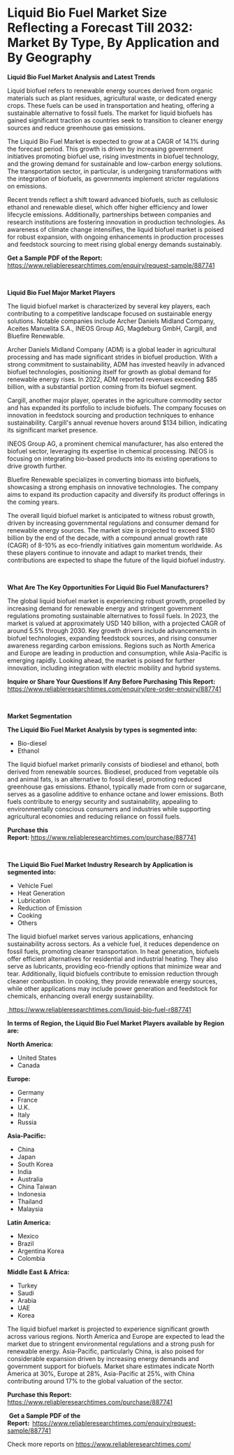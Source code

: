 <p><h1>Liquid Bio Fuel Market Size Reflecting a Forecast Till 2032: Market By Type, By Application and By Geography</h1></p><p><strong>Liquid Bio Fuel Market Analysis and Latest Trends</strong></p>
<p><p>Liquid biofuel refers to renewable energy sources derived from organic materials such as plant residues, agricultural waste, or dedicated energy crops. These fuels can be used in transportation and heating, offering a sustainable alternative to fossil fuels. The market for liquid biofuels has gained significant traction as countries seek to transition to cleaner energy sources and reduce greenhouse gas emissions.</p><p>The Liquid Bio Fuel Market is expected to grow at a CAGR of 14.1% during the forecast period. This growth is driven by increasing government initiatives promoting biofuel use, rising investments in biofuel technology, and the growing demand for sustainable and low-carbon energy solutions. The transportation sector, in particular, is undergoing transformations with the integration of biofuels, as governments implement stricter regulations on emissions.</p><p>Recent trends reflect a shift toward advanced biofuels, such as cellulosic ethanol and renewable diesel, which offer higher efficiency and lower lifecycle emissions. Additionally, partnerships between companies and research institutions are fostering innovation in production technologies. As awareness of climate change intensifies, the liquid biofuel market is poised for robust expansion, with ongoing enhancements in production processes and feedstock sourcing to meet rising global energy demands sustainably.</p></p>
<p><strong>Get a Sample PDF of the Report:&nbsp;</strong> <a href="https://www.reliableresearchtimes.com/enquiry/request-sample/887741?utm_campaign=3585&utm_medium=2&utm_source=Github&utm_content=ia&utm_term=01042025&utm_id=liquid-bio-fuel">https://www.reliableresearchtimes.com/enquiry/request-sample/887741</a></p>
<p>&nbsp;</p>
<p><strong>Liquid Bio Fuel Major Market Players</strong></p>
<p><p>The liquid biofuel market is characterized by several key players, each contributing to a competitive landscape focused on sustainable energy solutions. Notable companies include Archer Daniels Midland Company, Aceites Manuelita S.A., INEOS Group AG, Magdeburg GmbH, Cargill, and Bluefire Renewable.</p><p>Archer Daniels Midland Company (ADM) is a global leader in agricultural processing and has made significant strides in biofuel production. With a strong commitment to sustainability, ADM has invested heavily in advanced biofuel technologies, positioning itself for growth as global demand for renewable energy rises. In 2022, ADM reported revenues exceeding $85 billion, with a substantial portion coming from its biofuel segment.</p><p>Cargill, another major player, operates in the agriculture commodity sector and has expanded its portfolio to include biofuels. The company focuses on innovation in feedstock sourcing and production techniques to enhance sustainability. Cargill's annual revenue hovers around $134 billion, indicating its significant market presence.</p><p>INEOS Group AG, a prominent chemical manufacturer, has also entered the biofuel sector, leveraging its expertise in chemical processing. INEOS is focusing on integrating bio-based products into its existing operations to drive growth further.</p><p>Bluefire Renewable specializes in converting biomass into biofuels, showcasing a strong emphasis on innovative technologies. The company aims to expand its production capacity and diversify its product offerings in the coming years.</p><p>The overall liquid biofuel market is anticipated to witness robust growth, driven by increasing governmental regulations and consumer demand for renewable energy sources. The market size is projected to exceed $180 billion by the end of the decade, with a compound annual growth rate (CAGR) of 8-10% as eco-friendly initiatives gain momentum worldwide. As these players continue to innovate and adapt to market trends, their contributions are expected to shape the future of the liquid biofuel industry.</p></p>
<p>&nbsp;</p>
<p><strong>What Are The Key Opportunities For Liquid Bio Fuel Manufacturers?</strong></p>
<p><p>The global liquid biofuel market is experiencing robust growth, propelled by increasing demand for renewable energy and stringent government regulations promoting sustainable alternatives to fossil fuels. In 2023, the market is valued at approximately USD 140 billion, with a projected CAGR of around 5.5% through 2030. Key growth drivers include advancements in biofuel technologies, expanding feedstock sources, and rising consumer awareness regarding carbon emissions. Regions such as North America and Europe are leading in production and consumption, while Asia-Pacific is emerging rapidly. Looking ahead, the market is poised for further innovation, including integration with electric mobility and hybrid systems.</p></p>
<p><strong>Inquire or Share Your Questions If Any Before Purchasing This Report:</strong> <a href="https://www.reliableresearchtimes.com/enquiry/pre-order-enquiry/887741?utm_campaign=3585&utm_medium=2&utm_source=Github&utm_content=ia&utm_term=01042025&utm_id=liquid-bio-fuel">https://www.reliableresearchtimes.com/enquiry/pre-order-enquiry/887741</a></p>
<p>&nbsp;</p>
<p><strong>Market Segmentation</strong></p>
<p><strong>The Liquid Bio Fuel Market Analysis by types is segmented into:</strong></p>
<p><ul><li>Bio-diesel</li><li>Ethanol</li></ul></p>
<p><p>The liquid biofuel market primarily consists of biodiesel and ethanol, both derived from renewable sources. Biodiesel, produced from vegetable oils and animal fats, is an alternative to fossil diesel, promoting reduced greenhouse gas emissions. Ethanol, typically made from corn or sugarcane, serves as a gasoline additive to enhance octane and lower emissions. Both fuels contribute to energy security and sustainability, appealing to environmentally conscious consumers and industries while supporting agricultural economies and reducing reliance on fossil fuels.</p></p>
<p><strong>Purchase this Report:&nbsp;</strong><a href="https://www.reliableresearchtimes.com/purchase/887741?utm_campaign=3585&utm_medium=2&utm_source=Github&utm_content=ia&utm_term=01042025&utm_id=liquid-bio-fuel">https://www.reliableresearchtimes.com/purchase/887741</a></p>
<p>&nbsp;</p>
<p><strong>The Liquid Bio Fuel Market Industry Research by Application is segmented into:</strong></p>
<p><ul><li>Vehicle Fuel</li><li>Heat Generation</li><li>Lubrication</li><li>Reduction of Emission</li><li>Cooking</li><li>Others</li></ul></p>
<p><p>The liquid biofuel market serves various applications, enhancing sustainability across sectors. As a vehicle fuel, it reduces dependence on fossil fuels, promoting cleaner transportation. In heat generation, biofuels offer efficient alternatives for residential and industrial heating. They also serve as lubricants, providing eco-friendly options that minimize wear and tear. Additionally, liquid biofuels contribute to emission reduction through cleaner combustion. In cooking, they provide renewable energy sources, while other applications may include power generation and feedstock for chemicals, enhancing overall energy sustainability.</p></p>
<p><a href="https://www.reliableresearchtimes.com/liquid-bio-fuel-r887741?utm_campaign=3585&utm_medium=2&utm_source=Github&utm_content=ia&utm_term=01042025&utm_id=liquid-bio-fuel">&nbsp;https://www.reliableresearchtimes.com/liquid-bio-fuel-r887741</a></p>
<p><strong>In terms of Region, the Liquid Bio Fuel Market Players available by Region are:</strong></p>
<p>
    <p> <strong> North America: </strong>
        <ul>
            <li>United States</li>
            <li>Canada</li>
        </ul>
        </p> 
    <p> <strong> Europe: </strong>
        <ul>
            <li>Germany</li>
            <li>France</li>
            <li>U.K.</li>
            <li>Italy</li>
            <li>Russia</li>
        </ul>
        </p> 
    <p> <strong> Asia-Pacific: </strong>
        <ul>
            <li>China</li>
            <li>Japan</li>
            <li>South Korea</li>
            <li>India</li>
            <li>Australia</li>
            <li>China Taiwan</li>
            <li>Indonesia</li>
            <li>Thailand</li>
            <li>Malaysia</li>
        </ul>
        </p> 
    <p> <strong> Latin America: </strong>
        <ul>
            <li>Mexico</li>
            <li>Brazil</li>
            <li>Argentina Korea</li>
            <li>Colombia</li>
        </ul>
        </p> 
    <p> <strong> Middle East & Africa: </strong>
        <ul>
            <li>Turkey</li>
            <li>Saudi</li>
            <li>Arabia</li>
            <li>UAE</li>
            <li>Korea</li>
        </ul>
    </p>
    </p>
<p><p>The liquid biofuel market is projected to experience significant growth across various regions. North America and Europe are expected to lead the market due to stringent environmental regulations and a strong push for renewable energy. Asia-Pacific, particularly China, is also poised for considerable expansion driven by increasing energy demands and government support for biofuels. Market share estimates indicate North America at 30%, Europe at 28%, Asia-Pacific at 25%, with China contributing around 17% to the global valuation of the sector.</p></p>
<p><strong>Purchase this Report: </strong><a href="https://www.reliableresearchtimes.com/purchase/887741?utm_campaign=3585&utm_medium=2&utm_source=Github&utm_content=ia&utm_term=01042025&utm_id=liquid-bio-fuel">https://www.reliableresearchtimes.com/purchase/887741</a></p>
<p>&nbsp;<strong>Get a Sample PDF of the Report:&nbsp;&nbsp;</strong><a href="https://www.reliableresearchtimes.com/enquiry/request-sample/887741?utm_campaign=3585&utm_medium=2&utm_source=Github&utm_content=ia&utm_term=01042025&utm_id=liquid-bio-fuel">https://www.reliableresearchtimes.com/enquiry/request-sample/887741</a></p>
<p><strong></strong></p>
<p>Check more reports on <a href="https://www.reliableresearchtimes.com/?utm_campaign=3585&utm_medium=2&utm_source=Github&utm_content=ia&utm_term=01042025&utm_id=liquid-bio-fuel">https://www.reliableresearchtimes.com/</a></p>